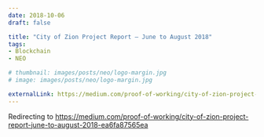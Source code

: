 ```yaml
---
date: 2018-10-06
draft: false

title: "City of Zion Project Report — June to August 2018"
tags:
- Blockchain
- NEO

# thumbnail: images/posts/neo/logo-margin.jpg
# image: images/posts/neo/logo-margin.jpg

externalLink: https://medium.com/proof-of-working/city-of-zion-project-report-june-to-august-2018-ea6fa87565ea
---
```


Redirecting to https://medium.com/proof-of-working/city-of-zion-project-report-june-to-august-2018-ea6fa87565ea

<script>location.href = "https://medium.com/proof-of-working/city-of-zion-project-report-june-to-august-2018-ea6fa87565ea";</script>
